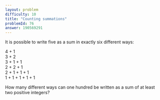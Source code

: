 ```yaml
---
layout: problem
difficulty: 10
title: "Counting summations"
problemId: 76
answer: 190569291
---
```

It is possible to write five as a sum in exactly six different ways:

4 + 1  
 3 + 2  
 3 + 1 + 1  
 2 + 2 + 1  
 2 + 1 + 1 + 1  
 1 + 1 + 1 + 1 + 1

How many different ways can one hundred be written as a sum of at least two positive integers?